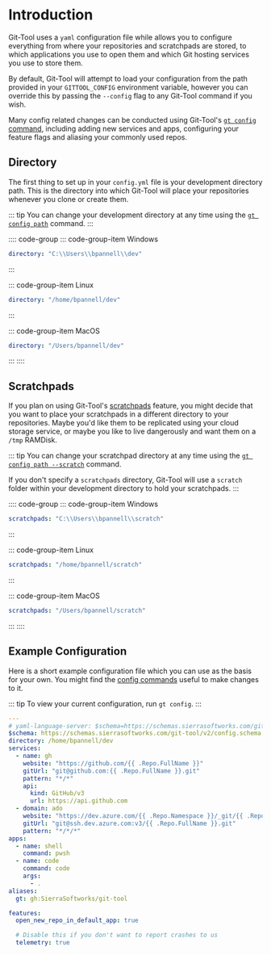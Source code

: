 # Introduction
Git-Tool uses a `yaml` configuration file while allows you to configure everything from where
your repositories and scratchpads are stored, to which applications you use to open them and
which Git hosting services you use to store them.

By default, Git-Tool will attempt to load your configuration from the path provided in your
`GITTOOL_CONFIG` environment variable, however you can override this by passing the `--config`
flag to any Git-Tool command if you wish.

Many config related changes can be conducted using Git-Tool's [`gt config` command](../commands/config.md),
including adding new services and apps, configuring your feature flags and aliasing your commonly
used repos.

## Directory
The first thing to set up in your `config.yml` file is your development directory path. This is
the directory into which Git-Tool will place your repositories whenever you clone or create them.

::: tip
You can change your development directory at any time using the [`gt config path`](../commands/config.md#config-path) command.
:::

:::: code-group
::: code-group-item Windows
```yaml
directory: "C:\\Users\\bpannell\\dev"
```
:::

::: code-group-item Linux
```yaml
directory: "/home/bpannell/dev"
```
:::

::: code-group-item MacOS
```yaml
directory: "/Users/bpannell/dev"
```
:::
::::


## Scratchpads
If you plan on using Git-Tool's [scratchpads](../commands/scratch.md) feature, you might decide that
you want to place your scratchpads in a different directory to your repositories. Maybe you'd like
them to be replicated using your cloud storage service, or maybe you like to live dangerously and
want them on a `/tmp` RAMDisk.

::: tip
You can change your scratchpad directory at any time using the [`gt config path --scratch`](../commands/config.md#config-path) command.

If you don't specify a `scratchpads` directory, Git-Tool will use a `scratch` folder within your development
directory to hold your scratchpads.
:::

:::: code-group
::: code-group-item Windows
```yaml
scratchpads: "C:\\Users\\bpannell\\scratch"
```
:::

::: code-group-item Linux
```yaml
scratchpads: "/home/bpannell/scratch"
```
:::

::: code-group-item MacOS
```yaml
scratchpads: "/Users/bpannell/scratch"
```
:::
::::


## Example Configuration
Here is a short example configuration file which you can use as the basis for your own.
You might find the [config commands](../commands/config.md) useful to make changes to it.

::: tip
To view your current configuration, run `gt config`.
:::

```yaml
---
# yaml-language-server: $schema=https://schemas.sierrasoftworks.com/git-tool/v2/config.schema.json
$schema: https://schemas.sierrasoftworks.com/git-tool/v2/config.schema.json
directory: /home/bpannell/dev
services:
  - name: gh
    website: "https://github.com/{{ .Repo.FullName }}"
    gitUrl: "git@github.com:{{ .Repo.FullName }}.git"
    pattern: "*/*"
    api:
      kind: GitHub/v3
      url: https://api.github.com
  - domain: ado
    website: "https://dev.azure.com/{{ .Repo.Namespace }}/_git/{{ .Repo.Name }}"
    gitUrl: "git@ssh.dev.azure.com:v3/{{ .Repo.FullName }}.git"
    pattern: "*/*/*"
apps:
  - name: shell
    command: pwsh
  - name: code
    command: code
    args:
      - .
aliases:
  gt: gh:SierraSoftworks/git-tool

features:
  open_new_repo_in_default_app: true

  # Disable this if you don't want to report crashes to us
  telemetry: true
```
